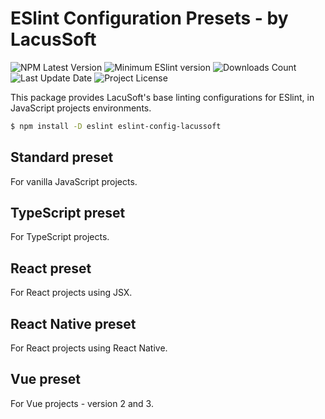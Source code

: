 # ESlint Configuration Presets - by LacusSoft

<p>
  <img src="https://img.shields.io/npm/v/@lacussoft/eslint-config" alt="NPM Latest Version" />

  <img src="https://img.shields.io/npm/dependency-version/@lacussoft/eslint-config/peer/eslint" alt="Minimum ESlint version" />

  <img src="https://img.shields.io/npm/dm/@lacussoft/eslint-config.svg?style=flat-square" alt="Downloads Count" />

  <img src="https://img.shields.io/github/last-commit/juliolmuller/eslint-config?" alt="Last Update Date" />

  <img src="https://img.shields.io/github/license/juliolmuller/eslint-config" alt="Project License" />
</p>

This package provides LacuSoft's base linting configurations for ESlint, in JavaScript projects environments.

```bash
$ npm install -D eslint eslint-config-lacussoft
```

## Standard preset

For vanilla JavaScript projects.

## TypeScript preset

For TypeScript projects.

## React preset

For React projects using JSX.

## React Native preset

For React projects using React Native.

## Vue preset

For Vue projects - version 2 and 3.
